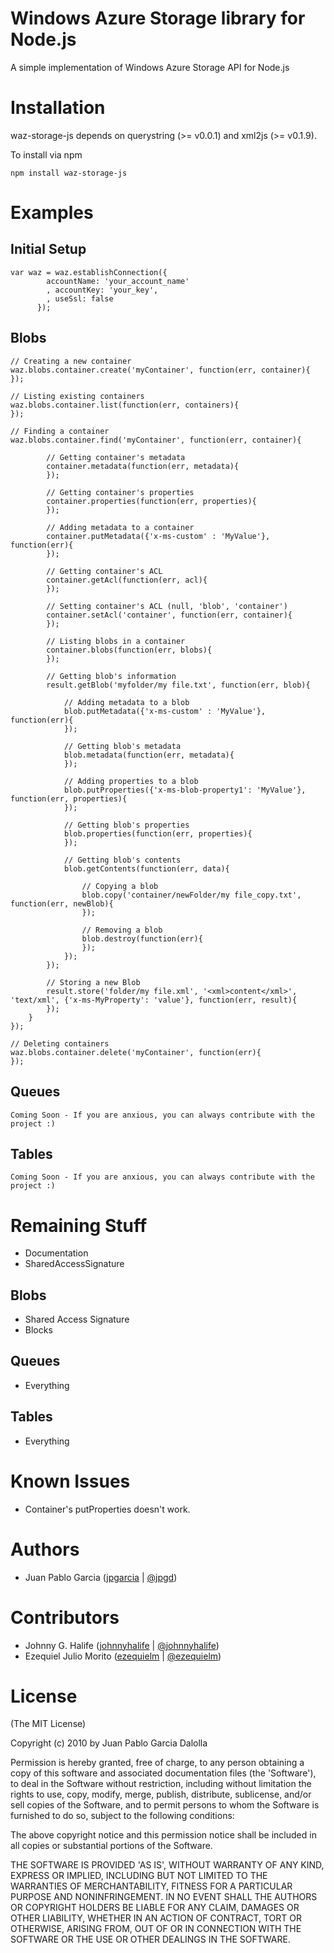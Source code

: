 # Windows Azure Storage library for Node.js
A simple implementation of Windows Azure Storage API for Node.js

# Installation
waz-storage-js depends on querystring (>= v0.0.1) and xml2js (>= v0.1.9).

To install via npm

	npm install waz-storage-js

# Examples

## Initial Setup

	var waz = waz.establishConnection({ 
			accountName: 'your_account_name'
			, accountKey: 'your_key', 
			, useSsl: false 
		  });

## Blobs

	// Creating a new container
	waz.blobs.container.create('myContainer', function(err, container){
	});
	
	// Listing existing containers
	waz.blobs.container.list(function(err, containers){
	});

	// Finding a container
	waz.blobs.container.find('myContainer', function(err, container){

			// Getting container's metadata
			container.metadata(function(err, metadata){
			});
			
			// Getting container's properties
			container.properties(function(err, properties){
			});

			// Adding metadata to a container
			container.putMetadata({'x-ms-custom' : 'MyValue'}, function(err){
			});
			
			// Getting container's ACL
			container.getAcl(function(err, acl){
			});
			
			// Setting container's ACL (null, 'blob', 'container')
			container.setAcl('container', function(err, container){
			});
			
			// Listing blobs in a container
			container.blobs(function(err, blobs){
			});
			
			// Getting blob's information
			result.getBlob('myfolder/my file.txt', function(err, blob){

				// Adding metadata to a blob
				blob.putMetadata({'x-ms-custom' : 'MyValue'}, function(err){
				});
								
				// Getting blob's metadata
				blob.metadata(function(err, metadata){
				});

				// Adding properties to a blob
				blob.putProperties({'x-ms-blob-property1': 'MyValue'}, function(err, properties){
				});
				
				// Getting blob's properties
				blob.properties(function(err, properties){
				});
								
				// Getting blob's contents
				blob.getContents(function(err, data){

					// Copying a blob
					blob.copy('container/newFolder/my file_copy.txt', function(err, newBlob){
					});					

					// Removing a blob
					blob.destroy(function(err){
					});
				});
			});
						
			// Storing a new Blob
			result.store('folder/my file.xml', '<xml>content</xml>', 'text/xml', {'x-ms-MyProperty': 'value'}, function(err, result){
			});			
		}
	});
	
	// Deleting containers
	waz.blobs.container.delete('myContainer', function(err){
	});

## Queues
	Coming Soon - If you are anxious, you can always contribute with the project :)

## Tables
	Coming Soon - If you are anxious, you can always contribute with the project :)


# Remaining Stuff
* Documentation
* SharedAccessSignature

## Blobs
* Shared Access Signature
* Blocks

## Queues
* Everything

## Tables
* Everything

# Known Issues

* Container's putProperties doesn't work.

# Authors

* Juan Pablo Garcia ([jpgarcia](http://github.com/jpgarcia) | [@jpgd](http://www.twitter.com/jpgd))

# Contributors

* Johnny G. Halife ([johnnyhalife](http://github.com/johnnyhalife) | [@johnnyhalife](http://www.twitter.com/johnnyhalife))
* Ezequiel Julio Morito ([ezequielm](http://github.com/ezequielm) | [@ezequielm](http://www.twitter.com/ezequielm))

# License 

(The MIT License)

Copyright (c) 2010 by Juan Pablo Garcia Dalolla

Permission is hereby granted, free of charge, to any person obtaining
a copy of this software and associated documentation files (the
'Software'), to deal in the Software without restriction, including
without limitation the rights to use, copy, modify, merge, publish,
distribute, sublicense, and/or sell copies of the Software, and to
permit persons to whom the Software is furnished to do so, subject to
the following conditions:

The above copyright notice and this permission notice shall be
included in all copies or substantial portions of the Software.

THE SOFTWARE IS PROVIDED 'AS IS', WITHOUT WARRANTY OF ANY KIND,
EXPRESS OR IMPLIED, INCLUDING BUT NOT LIMITED TO THE WARRANTIES OF
MERCHANTABILITY, FITNESS FOR A PARTICULAR PURPOSE AND NONINFRINGEMENT.
IN NO EVENT SHALL THE AUTHORS OR COPYRIGHT HOLDERS BE LIABLE FOR ANY
CLAIM, DAMAGES OR OTHER LIABILITY, WHETHER IN AN ACTION OF CONTRACT,
TORT OR OTHERWISE, ARISING FROM, OUT OF OR IN CONNECTION WITH THE
SOFTWARE OR THE USE OR OTHER DEALINGS IN THE SOFTWARE.
